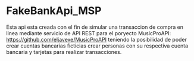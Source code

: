 # FakeBankApi_MSP

Esta api esta creada con el fin de simular una transaccion de compra en linea mediante servicio de API REST para el poryecto MusicProAPI: https://github.com/eljavexe/MusicProAPI teniendo la posibilidad de poder crear cuentas bancarias ficticias crear personas con su respectiva cuenta bancaria y tarjetas para realizar transacciones.
